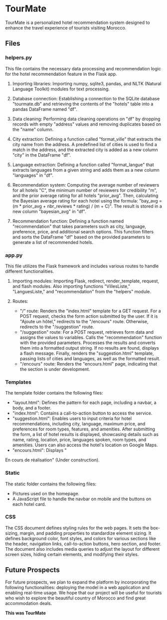 # TourMate

TourMate is a personalized hotel recommendation system designed to enhance the travel experience of tourists visiting Morocco.

## Files

### helpers.py

This file contains the necessary data processing and recommendation logic for the hotel recommendation feature in the Flask app.

1. Importing libraries: Importing numpy, sqlite3, pandas, and NLTK (Natural Language Toolkit) modules for text processing.

2. Database connection: Establishing a connection to the SQLite database "tourmate.db" and retrieving the contents of the "hotels" table into a pandas DataFrame named "df".

3. Data cleaning: Performing data cleaning operations on "df" by dropping records with empty "address" values and removing duplicates based on the "name" column.

4. City extraction: Defining a function called "format_ville" that extracts the city name from the address. A predefined list of cities is used to find a match in the address, and the extracted city is added as a new column "city" in the DataFrame "df".

5. Language extraction: Defining a function called "format_langue" that extracts languages from a given string and adds them as a new column "languages" in "df".

6. Recommendation system: Computing the average number of reviewers for all hotels "C", the minimum number of reviewers for credibility "m", and the prior average rating for all hotels "prior_avg". Then, calculating the Bayesian average rating for each hotel using the formula: "bay_avg = (m * prior_avg + nbr_reviews * rating) / (m + C)". The result is stored in a new column "bayesian_avg" in "df".

7. Recommendation function: Defining a function named "recommendation" that takes parameters such as city, language, preference, price, and additional search options. This function filters and sorts the DataFrame "df" based on the provided parameters to generate a list of recommended hotels.

### app.py

This file utilizes the Flask framework and includes various routes to handle different functionalities.

1. Importing modules: Importing Flask, redirect, render_template, request, and flash modules. Also importing functions "VillesListe," "LanguesListe," and "recommendation" from the "helpers" module.

2. Routes:
   - "/" route: Renders the "index.html" template for a GET request. For a POST request, checks the form action submitted by the user. If it is "Ajoute un hôtel," redirects to the "/encours" route. Otherwise, redirects to the "/suggestion" route.
   - "/suggestion" route: For a POST request, retrieves form data and assigns the values to variables. Calls the "recommendation" function with the provided parameters. Processes the results and converts them into a formatted output string. If no results are found, displays a flash message. Finally, renders the "suggestion.html" template, passing lists of cities and languages, as well as the formatted result.
   - "/encours" route: Renders the "encours.html" page, indicating that the section is under development.

### Templates

The template folder contains the following files:

- "layout.html": Defines the pattern for each page, including a navbar, a body, and a footer.
- "index.html": Contains a call-to-action button to access the service.
- "suggestion.html": Enables users to input criteria for hotel recommendations, including city, language, maximum price, and preferences for room types, features, and amenities. After submitting the form, a list of hotel results is displayed, showcasing details such as name, rating, location, price, languages spoken, room types, and amenities. Users can also access the hotel's location on Google Maps.
- "encours.html": Displays "

En cours de réalisation" (Under construction).

### Static

The static folder contains the following files:

- Pictures used on the homepage.
- A JavaScript file to handle the navbar on mobile and the buttons on each hotel card.

### CSS

The CSS document defines styling rules for the web pages. It sets the box-sizing, margin, and padding properties to standardize element sizing. It defines background color, font styles, and colors for various sections like the header, navigation links, call-to-action buttons, hero section, and footer. The document also includes media queries to adjust the layout for different screen sizes, hiding certain elements, and modifying their styles.

## Future Prospects

For future prospects, we plan to expand the platform by incorporating the following functionalities: deploying the model in a web application and enabling real-time usage. We hope that our project will be useful for tourists who wish to explore the beautiful country of Morocco and find great accommodation deals.

**This was TourMate**